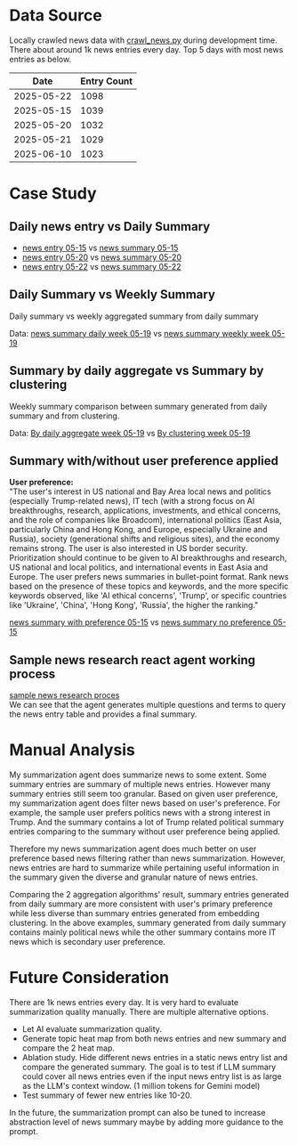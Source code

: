 # Data Source
Locally crawled news data with [crawl_news.py](../../cron/crawl_news.py) during development time. There about around 1k news entries every day. Top 5 days with most news entries as below. 

| Date | Entry Count |
| ---- | ----------- | 
| 2025-05-22 |	1098 | 
| 2025-05-15 |	1039 |
| 2025-05-20 |	1032 |
| 2025-05-21 |	1029 |
| 2025-06-10 |	1023 |

# Case Study
## **Daily news entry vs Daily Summary**  

- [news entry 05-15](news_entry_05_15.txt) vs [news summary 05-15](news_summary_05_15.txt)
- [news entry 05-20](news_entry_05_20.txt) vs [news summary 05-20](news_summary_05_20.txt)
- [news entry 05-22](news_entry_05_22.txt) vs [news summary 05-22](news_summary_05_22.txt)

## **Daily Summary vs Weekly Summary**  
Daily summary vs weekly aggregated summary from daily summary

Data:  [news summary daily week 05-19](news_summary_daily_05_19_25.txt) vs [news summary weekly week 05-19](news_summary_weekly_05_19_25.txt)

## **Summary by daily aggregate vs Summary by clustering**  
Weekly summary comparison between summary generated from daily summary and from clustering. 

Data:  [By daily aggregate week 05-19](news_summary_weekly_05_19_25.txt) vs [By clustering week 05-19](news_summary_weekly_clustering_05_19_25.txt)

## **Summary with/without user preference applied**  
**User preference:**   
"The user's interest in US national and Bay Area local news and politics (especially Trump-related news), IT tech (with a strong focus on AI breakthroughs, research, applications, investments, and ethical concerns, and the role of companies like Broadcom), international politics (East Asia, particularly China and Hong Kong, and Europe, especially Ukraine and Russia), society (generational shifts and religious sites), and the economy remains strong. The user is also interested in US border security. Prioritization should continue to be given to AI breakthroughs and research, US national and local politics, and international events in East Asia and Europe. The user prefers news summaries in bullet-point format. Rank news based on the presence of these topics and keywords, and the more specific keywords observed, like 'AI ethical concerns', 'Trump', or specific countries like 'Ukraine', 'China', 'Hong Kong', 'Russia', the higher the ranking."  

[news summary with preference 05-15](news_summary_05_15.txt) vs [news summary no preference 05-15](news_summary_no_preference_05_15.txt)  

## **Sample news research react agent working process**  
[sample news research proces](sample_news_research_process.txt)  
We can see that the agent generates multiple questions and terms to query the news entry table and provides a final summary. 


# Manual Analysis
My summarization agent does summarize news to some extent. Some summary entries are summary of multiple news entries. However many summary entries still seem too granular. Based on given user preference, my summarization agent does filter news based on user's preference. For example, the sample user prefers politics news with a strong interest in Trump. And the summary contains a lot of Trump related political summary entries comparing to the summary without user preference being applied.

Therefore my news summarization agent does much better on user preference based news filtering rather than news summarization. However, news entries are hard to summarize while pertaining useful information in the summary given the diverse and granular nature of news entries. 

Comparing the 2 aggregation algorithms' result, summary entries generated from daily summary are more consistent with user's primary preference while less diverse than summary entries generated from embedding clustering. In the above examples, summary generated from daily summary contains mainly political news while the other summary contains more IT news which is secondary user preference. 


# Future Consideration
There are 1k news entries every day. It is very hard to evaluate summarization quality manually. There are multiple alternative options. 
- Let AI evaluate summarization quality.
- Generate topic heat map from both news entries and new summary and compare the 2 heat map. 
- Ablation study. Hide different news entries in a static news entry list and compare the generated summary. The goal is to test if LLM summary could cover all news entries even if the input news entry list is as large as the LLM's context window. (1 million tokens for Gemini model) 
- Test summary of fewer new entries like 10-20. 

In the future, the summarization prompt can also be tuned to increase abstraction level of news summary maybe by adding more guidance to the prompt. 

